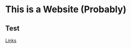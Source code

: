 <h1>This is a Website (Probably)</h1>


<h2>Test</h2>


<a href="https://mh1011.github.io/links">Links</a>
